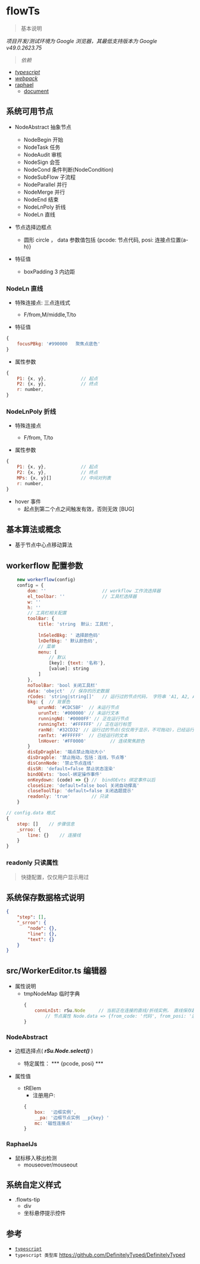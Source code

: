 # flowTs

> 基本说明

*项目开发/测试环境为 Google 浏览器，其最低支持版本为 Google v49.0.2623.75*



> *依赖*

- *[typescript](https://github.com/Microsoft/TypeScript)*
- *[webpack](https://github.com/webpack/webpack)*
- [raphael](https://github.com/DmitryBaranovskiy/raphael)
  - [document](http://dmitrybaranovskiy.github.io/raphael/)



## 系统可用节点
- NodeAbstract 抽象节点
    - NodeBegin 开始
    - NodeTask 任务
    - NodeAudit 审核
    - NodeSign 会签
    - NodeCond 条件判断(NodeCondition)
    - NodeSubFlow 子流程
    - NodeParallel 并行
    - NodeMerge 并行
    - NodeEnd 结束
    - NodeLnPoly 折线
    - NodeLn 直线

- 节点选择边框点
    - 圆形 circle ， data 参数值包括 {pcode: 节点代码, posi: 连接点位置(a-h)}
- 特征值
    - boxPadding 3  内边距




### NodeLn 直线

- 特殊连接点: 三点连线式
    - F/from,M/middle,T/to

- 特征值
```js
{
    focusPBkg: '#990000   聚焦点底色'
}        
```

- 属性参数
```js
{
    P1: {x, y},             // 起点
    P2: {x, y},             // 终点
    r: number,
}
```

### NodeLnPoly 折线
- 特殊连接点
    - F/from, T/to

- 属性参数
```js
{
    P1: {x, y},             // 起点
    P2: {x, y},             // 终点
    MPs: {x, y}[]           // 中间对列表
    r: number,
}    
```

- hover 事件
    - 起点到第二个点之间触发有效，否则无效 [BUG]
    

## 基本算法或概念
- 基于节点中心点移动算法    

## workerflow 配置参数
```js
    new workerflow(config)
    config = {
        dom: ''                     // workflow 工作流选择器
        el_toolbar: ''              // 工具栏选择器
        w: ''
        h: ''
        // 工具栏相关配置
        toolBar: {
            title: 'string  默认: 工具栏',
            
            lnSeledBkg: ' 选择颜色码'
            lnDefBkg: ' 默认颜色码',
            // 菜单
            menu: [
                // 默认
                [key]: {text: '名称'},
                [value]: string
            ]
        },
        noToolBar: 'bool 关闭工具栏'
        data: 'obejct'  // 保存的历史数据
        rCodes: 'string|string[]'   // 运行过的节点代码， 字符串 'A1, A2, A*' => ['A1', 'A2', 'A*']
        bkg: {  // 背景色
            urunNd: '#CDC5BF'  // 未运行节点
            urunTxt: '#000000' // 未运行文本
            runningNd: '#0000FF' // 正在运行节点
            runningTxt: '#FFFFFF' // 正在运行标签
            ranNd: '#32CD32' // 运行过的节点(仅仅用于显示，不可拖动)，已经运行
            ranTxt: '#FFFFFF'  // 已经运行的文本
            lnHover: '#FF0000'         // 连续聚焦颜色
        }
        disEpDragble: '端点禁止拖动大小'
        disDragble: '禁止拖动，包括：连线，节点等'
        disConnNode: '禁止节点连线'
        disSR: 'default=false 禁止状态渲染'
        bindOEvts: 'bool-绑定操作事件'
        onKeydown: (code) => {} //  bindOEvts 绑定事件以后
        closeSize: 'default=false bool 关闭自动撑高'
        closeToolTip: 'default=false 关闭选题提示'
        readonly: 'true'        // 只读
    }
```

```js
// config.data 格式
{
    step: []    // 步骤信息
    _srroo: {
        line: {}    // 连接线
    }
}
```

### **readonly** 只读属性

> 快捷配置，仅仅用户显示用过


## 系统保存数据格式说明
```json
{
    "step": [],
    "_srroo": {
        "node": {},
        "line": {},
        "text": {}
    }
}
```

## src/WorkerEditor.ts 编辑器
- 属性说明
    - tmpNodeMap 临时字典
        ```js
        {
            connLnIst: rSu.Node     // 当前正在连接的直线/折线实例， 直线保存起点和终点
                // 节点属性 Node.data => {from_code: '代码', from_posi: '连线的位置', to_code: '终点节点代码', to_posi: '连接点位置' }
        }
        ```

### NodeAbstract
- 边框选择点( ***rSu.Node.select()*** )

    - 特定属性： *** {pcode, posi} ***
- 属性值
    - tRElem
        - 注册用户: 
        ```js
        {
            box:  '边框实例',
            __pa: '边框节点实例 __p{key} '
            mc: '磁性连接点'
        }
        ```


### RaphaelJs
- 鼠标移入移出检测
    - mouseover/mouseout

## 系统自定义样式
- .flowts-tip
    - div
    - 坐标悬停提示控件        







## 参考

- [`typescript`](https://www.typescriptlang.org)
- `typescript 类型库` https://github.com/DefinitelyTyped/DefinitelyTyped

